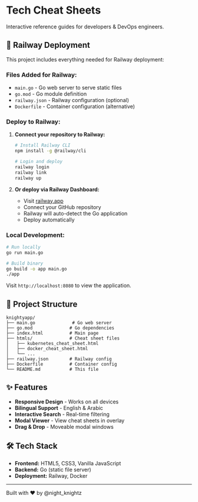 # Tech Cheat Sheets

Interactive reference guides for developers & DevOps engineers.

## 🚀 Railway Deployment

This project includes everything needed for Railway deployment:

### Files Added for Railway:
- `main.go` - Go web server to serve static files
- `go.mod` - Go module definition
- `railway.json` - Railway configuration (optional)
- `Dockerfile` - Container configuration (alternative)

### Deploy to Railway:

1. **Connect your repository to Railway:**
   ```bash
   # Install Railway CLI
   npm install -g @railway/cli
   
   # Login and deploy
   railway login
   railway link
   railway up
   ```

2. **Or deploy via Railway Dashboard:**
   - Visit [railway.app](https://railway.app)
   - Connect your GitHub repository
   - Railway will auto-detect the Go application
   - Deploy automatically

### Local Development:

```bash
# Run locally
go run main.go

# Build binary
go build -o app main.go
./app
```

Visit `http://localhost:8080` to view the application.

## 📁 Project Structure

```
knightyapp/
├── main.go              # Go web server
├── go.mod              # Go dependencies
├── index.html          # Main page
├── htmls/              # Cheat sheet files
│   ├── kubernetes_cheat_sheet.html
│   ├── docker_cheat_sheet.html
│   └── ...
├── railway.json        # Railway config
├── Dockerfile          # Container config
└── README.md           # This file
```

## ✨ Features

- **Responsive Design** - Works on all devices
- **Bilingual Support** - English & Arabic
- **Interactive Search** - Real-time filtering
- **Modal Viewer** - View cheat sheets in overlay
- **Drag & Drop** - Moveable modal windows

## 🛠 Tech Stack

- **Frontend:** HTML5, CSS3, Vanilla JavaScript
- **Backend:** Go (static file server)
- **Deployment:** Railway, Docker

---
Built with ❤️ by @night_knightz
